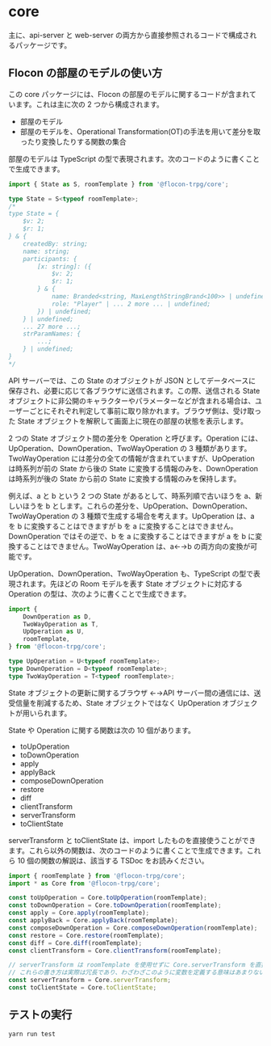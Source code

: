 # core

主に、api-server と web-server の両方から直接参照されるコードで構成されるパッケージです。

## Flocon の部屋のモデルの使い方

この core パッケージには、Flocon の部屋のモデルに関するコードが含まれています。これは主に次の 2 つから構成されます。

-   部屋のモデル
-   部屋のモデルを、Operational Transformation(OT)の手法を用いて差分を取ったり変換したりする関数の集合

部屋のモデルは TypeScript の型で表現されます。次のコードのように書くことで生成できます。

```typescript
import { State as S, roomTemplate } from '@flocon-trpg/core';

type State = S<typeof roomTemplate>;
/*
type State = {
    $v: 2;
    $r: 1;
} & {
    createdBy: string;
    name: string;
    participants: {
        [x: string]: ({
            $v: 2;
            $r: 1;
        } & {
            name: Branded<string, MaxLengthStringBrand<100>> | undefined;
            role: "Player" | ... 2 more ... | undefined;
        }) | undefined;
    } | undefined;
    ... 27 more ...;
    strParamNames: {
        ...;
    } | undefined;
}
*/
```

API サーバーでは、この State のオブジェクトが JSON としてデータベースに保存され、必要に応じて各ブラウザに送信されます。この際、送信される State オブジェクトに非公開のキャラクターやパラメーターなどが含まれる場合は、ユーザーごとにそれぞれ判定して事前に取り除かれます。ブラウザ側は、受け取った State オブジェクトを解釈して画面上に現在の部屋の状態を表示します。

2 つの State オブジェクト間の差分を Operation と呼びます。Operation には、UpOperation、DownOperation、TwoWayOperation の 3 種類があります。TwoWayOperation には差分の全ての情報が含まれていますが、UpOperation は時系列が前の State から後の State に変換する情報のみを、DownOperation は時系列が後の State から前の State に変換する情報のみを保持します。

例えば、a と b という 2 つの State があるとして、時系列順で古いほうを a、新しいほうを b とします。これらの差分を、UpOperation、DownOperation、TwoWayOperation の 3 種類で生成する場合を考えます。UpOperation は、a を b に変換することはできますが b を a に変換することはできません。DownOperation ではその逆で、b を a に変換することはできますが a を b に変換することはできません。TwoWayOperation は、a←→b の両方向の変換が可能です。

UpOperation、DownOperation、TwoWayOperation も、TypeScript の型で表現されます。先ほどの Room モデルを表す State オブジェクトに対応する Operation の型は、次のように書くことで生成できます。

```typescript
import {
    DownOperation as D,
    TwoWayOperation as T,
    UpOperation as U,
    roomTemplate,
} from '@flocon-trpg/core';

type UpOperation = U<typeof roomTemplate>;
type DownOperation = D<typeof roomTemplate>;
type TwoWayOperation = T<typeof roomTemplate>;
```

State オブジェクトの更新に関するブラウザ ←→API サーバー間の通信には、送受信量を削減するため、State オブジェクトではなく UpOperation オブジェクトが用いられます。

State や Operation に関する関数は次の 10 個があります。

-   toUpOperation
-   toDownOperation
-   apply
-   applyBack
-   composeDownOperation
-   restore
-   diff
-   clientTransform
-   serverTransform
-   toClientState

serverTransform と toClientState は、import したものを直接使うことができます。これら以外の関数は、次のコードのように書くことで生成できます。これら 10 個の関数の解説は、該当する TSDoc をお読みください。

```typescript
import { roomTemplate } from '@flocon-trpg/core';
import * as Core from '@flocon-trpg/core';

const toUpOperation = Core.toUpOperation(roomTemplate);
const toDownOperation = Core.toDownOperation(roomTemplate);
const apply = Core.apply(roomTemplate);
const applyBack = Core.applyBack(roomTemplate);
const composeDownOperation = Core.composeDownOperation(roomTemplate);
const restore = Core.restore(roomTemplate);
const diff = Core.diff(roomTemplate);
const clientTransform = Core.clientTransform(roomTemplate);

// serverTransform は roomTemplate を使用せずに Core.serverTransform を直接使う。toClientState も同様。
// これらの書き方は実際は冗長であり、わざわざこのように変数を定義する意味はあまりない。
const serverTransform = Core.serverTransform;
const toClientState = Core.toClientState;
```

## テストの実行

`yarn run test`

[^1]: 理論上は composeUpOperation と composeTwoWayOperation も実装できますが、現時点では使う場面がないため実装していません。
